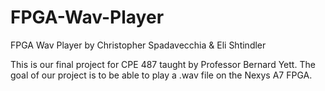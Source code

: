 # FPGA-Wav-Player
FPGA Wav Player by Christopher Spadavecchia &amp; Eli Shtindler

This is our final project for CPE 487 taught by Professor Bernard Yett. 
The goal of our project is to be able to play a .wav file on the Nexys A7 FPGA.


